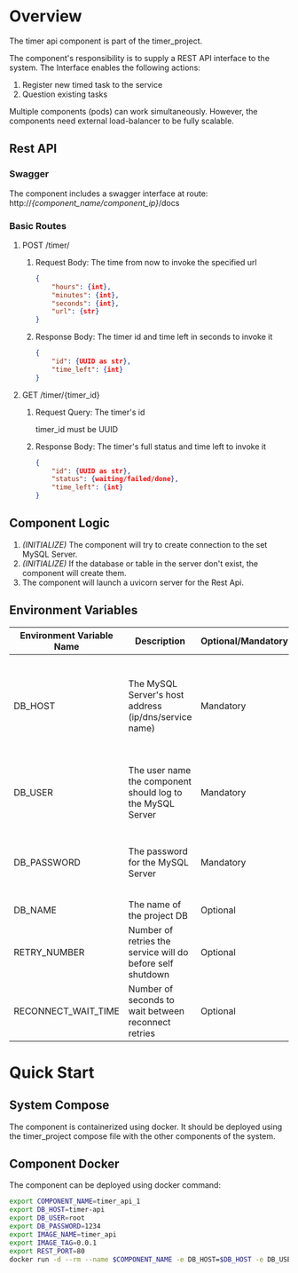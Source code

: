 # Overview
The timer api component is part of the timer_project.

The component's responsibility is to supply a REST API interface to the system.
The Interface enables the following actions:
1. Register new timed task to the service
2. Question existing tasks

Multiple components (pods) can work simultaneously. However, the components need external load-balancer to be fully scalable.

## Rest API
### Swagger
The component includes a swagger interface at route: http://*{component_name/component_ip}*/docs
### Basic Routes
1. POST /timer/

   1. Request Body: The time from now to invoke the specified url
        ```json
        {
            "hours": {int},
            "minutes": {int},
            "seconds": {int},
            "url": {str}
        }
        ```
    1. Response Body: The timer id and time left in seconds to invoke it
        ```json
        {
            "id": {UUID as str},
            "time_left": {int}
        }
        ```
2. GET /timer/{timer_id}
    1. Request Query: The timer's id
        
        timer_id must be UUID
    1. Response Body: The timer's full status and time left to invoke it
        ```json
        {
            "id": {UUID as str},
            "status": {waiting/failed/done},
            "time_left": {int}
        }
        ```

## Component Logic
1. _(INITIALIZE)_ The component will try to create connection to the set MySQL Server.
1. _(INITIALIZE)_ If the database or table in the server don't exist, the component will create them.
1. The component will launch a uvicorn server for the Rest Api.

## Environment Variables

| Environment Variable Name | Description | Optional/Mandatory |Notes |
| -- | -- | -- | -- |
| DB_HOST | The MySQL Server's host address (ip/dns/service name) | Mandatory |The MySQL port should be 3306 in order to enable the component to connect. |
| DB_USER | The user name the component should log to the MySQL Server | Mandatory | **For production should be passed through secrets** |
| DB_PASSWORD | The password for the MySQL Server| Mandatory | **For production should be passed through secrets** |
| DB_NAME | The name of the project DB | Optional | Default: _timer_db_ |
| RETRY_NUMBER | Number of retries the service will do before self shutdown | Optional | Default: _10_ |
| RECONNECT_WAIT_TIME | Number of seconds to wait between reconnect retries | Optional | Default: _1_ |

# Quick Start
## System Compose
The component is containerized using docker. It should be deployed using the timer_project compose file with the other components of the system.
## Component Docker
The component can be deployed using docker command:
```bash
export COMPONENT_NAME=timer_api_1
export DB_HOST=timer-api
export DB_USER=root
export DB_PASSWORD=1234
export IMAGE_NAME=timer_api
export IMAGE_TAG=0.0.1
export REST_PORT=80
docker run -d --rm --name $COMPONENT_NAME -e DB_HOST=$DB_HOST -e DB_USER=$DB_USER -e DB_PASSWORD=$DB_PASSWORD -p $REST_PORT:5000 $IMAGE_NAME:$IMAGE_TAG
```